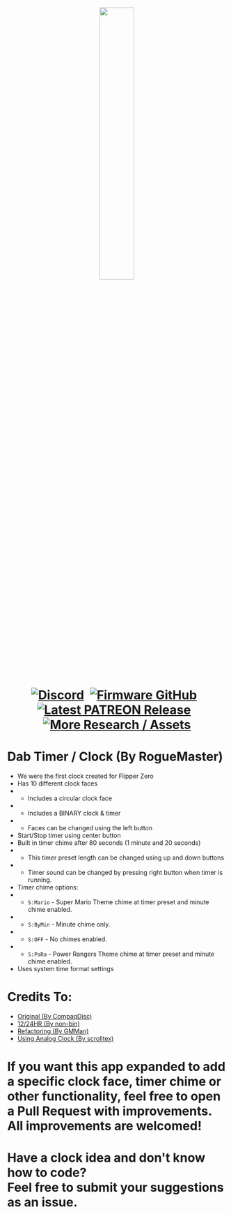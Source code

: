 <h1 align="center"><a href='https://rogue-master.net'><img src="https://lh3.googleusercontent.com/d/1EqKVTt3clsfM8pFoZVfl4kPzm9oNqWkY" width="40%"></a>
<br><a href='https://discord.gg/gF2bBUzAFe' target='_blank'><img src='https://lh3.googleusercontent.com/d/1Ytf8DOQZuFhzWUL2Vm-TTPVrdwRt5wi-' alt='Discord' title='Discord'></a>
&nbsp;<a href='https://github.com/RogueMaster/flipperzero-firmware-wPlugins/releases/latest' target='_blank'><img src='https://lh3.googleusercontent.com/d/1DvytrGJms7OaLDrYDA8hTawwqdoi5rDo' alt='Firmware GitHub' title='Firmware GitHub'></a>
&nbsp;<a href='https://www.patreon.com/RogueMaster?filters[tag]=Latest%20Release' target='_blank'><img src='https://lh3.googleusercontent.com/d/1iYQlRQXM7nA4IAdcPwvcKRSTCMoi8tug' alt='Latest PATREON Release' title='Latest PATREON Release'></a>
&nbsp;<a href='https://github.com/RogueMaster/awesome-flipperzero-withModules' target='_blank'><img src='https://lh3.googleusercontent.com/d/1gjui0-UZNerG13PUblXjmr1YaSAjIf2k' alt='More Research / Assets' title='More Research / Assets'></a></h1>

# Dab Timer / Clock (By RogueMaster)
- We were the first clock created for Flipper Zero
- Has 10 different clock faces
- - Includes a circular clock face
- - Includes a BINARY clock & timer
- - Faces can be changed using the left button
- Start/Stop timer using center button
- Built in timer chime after 80 seconds (1 minute and 20 seconds)
- - This timer preset length can be changed using up and down buttons
- - Timer sound can be changed by pressing right button when timer is running.
- Timer chime options:
- - `S:Mario` - Super Mario Theme chime at timer preset and minute chime enabled.
- - `S:ByMin` - Minute chime only.
- - `S:OFF` - No chimes enabled.
- - `S:PoRa` - Power Rangers Theme chime at timer preset and minute chime enabled.
- Uses system time format settings

# Credits To:
- [Original (By CompaqDisc)](https://gist.github.com/CompaqDisc/4e329c501bd03c1e801849b81f48ea61)
- [12/24HR (By non-bin)](https://github.com/RogueMaster/flipperzero-firmware-wPlugins/pull/254)
- [Refactoring (By GMMan)](https://github.com/RogueMaster/flipperzero-firmware-wPlugins/pull/256)
- [Using Analog Clock (By scrolltex)](https://github.com/scrolltex/flipper_analog_clock)


# If you want this app expanded to add a specific clock face, timer chime or other functionality, feel free to open a Pull Request with improvements. <br>All improvements are welcomed!

# Have a clock idea and don't know how to code?<br>Feel free to submit your suggestions as an issue.

